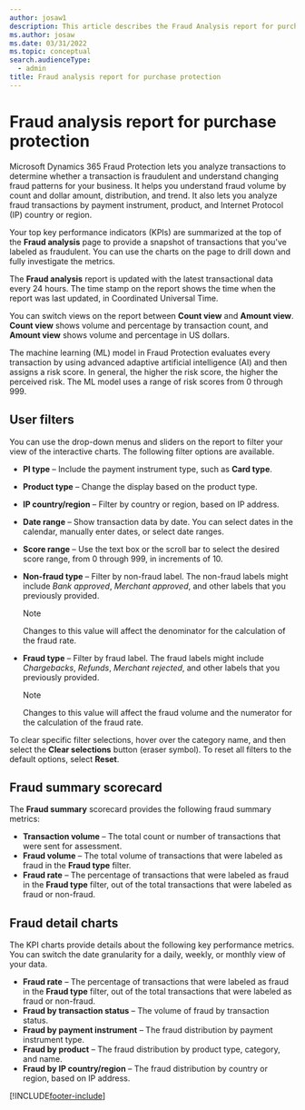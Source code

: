 ```yaml
---
author: josaw1
description: This article describes the Fraud Analysis report for purchase protection in Microsoft Dynamics 365 Fraud Protection.
ms.author: josaw
ms.date: 03/31/2022
ms.topic: conceptual
search.audienceType:
  - admin
title: Fraud analysis report for purchase protection
---
```


# Fraud analysis report for purchase protection

Microsoft Dynamics 365 Fraud Protection lets you analyze transactions to determine whether a transaction is fraudulent and understand changing fraud patterns for your business. It helps you understand fraud volume by count and dollar amount, distribution, and trend. It also lets you analyze fraud transactions by payment instrument, product, and Internet Protocol (IP) country or region.

Your top key performance indicators (KPIs) are summarized at the top of the **Fraud analysis** page to provide a snapshot of transactions that you've labeled as fraudulent. You can use the charts on the page to drill down and fully investigate the metrics.

The **Fraud analysis** report is updated with the latest transactional data every 24 hours. The time stamp on the report shows the time when the report was last updated, in Coordinated Universal Time.

You can switch views on the report between **Count view** and **Amount view**. **Count view** shows volume and percentage by transaction count, and **Amount view** shows volume and percentage in US dollars.

The machine learning (ML) model in Fraud Protection evaluates every transaction by using advanced adaptive artificial intelligence (AI) and then assigns a risk score. In general, the higher the risk score, the higher the perceived risk. The ML model uses a range of risk scores from 0 through 999.

## User filters

You can use the drop-down menus and sliders on the report to filter your view of the interactive charts. The following filter options are available.

- **PI type** – Include the payment instrument type, such as **Card type**.
- **Product type** – Change the display based on the product type.
- **IP country/region** – Filter by country or region, based on IP address.
- **Date range** – Show transaction data by date. You can select dates in the calendar, manually enter dates, or select date ranges.
- **Score range** – Use the text box or the scroll bar to select the desired score range, from 0 through 999, in increments of 10.
- **Non-fraud type** – Filter by non-fraud label. The non-fraud labels might include *Bank approved*, *Merchant approved*, and other labels that you previously provided. 

    > [!NOTE]
    > Changes to this value will affect the denominator for the calculation of the fraud rate.

- **Fraud type** – Filter by fraud label. The fraud labels might include *Chargebacks*, *Refunds*, *Merchant rejected*, and other labels that you previously provided.

    > [!NOTE]
    > Changes to this value will affect the fraud volume and the numerator for the calculation of the fraud rate.

To clear specific filter selections, hover over the category name, and then select the **Clear selections** button (eraser symbol). To reset all filters to the default options, select **Reset**.

## Fraud summary scorecard

The **Fraud summary** scorecard provides the following fraud summary metrics:

- **Transaction volume** – The total count or number of transactions that were sent for assessment.
- **Fraud volume** – The total volume of transactions that were labeled as fraud in the **Fraud type** filter.
- **Fraud rate** – The percentage of transactions that were labeled as fraud in the **Fraud type** filter, out of the total transactions that were labeled as fraud or non-fraud.

## Fraud detail charts

The KPI charts provide details about the following key performance metrics. You can switch the date granularity for a daily, weekly, or monthly view of your data.

- **Fraud rate** – The percentage of transactions that were labeled as fraud in the **Fraud type** filter, out of the total transactions that were labeled as fraud or non-fraud.
- **Fraud by transaction status** – The volume of fraud by transaction status.
- **Fraud by payment instrument** – The fraud distribution by payment instrument type.
- **Fraud by product** – The fraud distribution by product type, category, and name.
- **Fraud by IP country/region** – The fraud distribution by country or region, based on IP address.

[!INCLUDE[footer-include](includes/footer-banner.md)]
